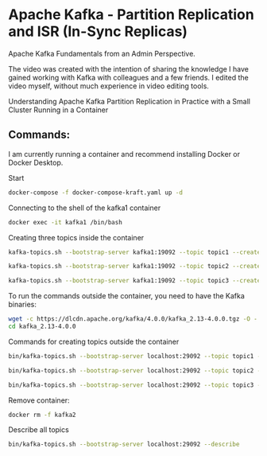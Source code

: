 # Apache Kafka - Partition Replication and ISR (In-Sync Replicas)

Apache Kafka Fundamentals from an Admin Perspective.

The video was created with the intention of sharing the knowledge I have gained working with Kafka with colleagues and a few friends.
I edited the video myself, without much experience in video editing tools.

Understanding Apache Kafka Partition Replication in Practice with a Small Cluster Running in a Container

## Commands:
I am currently running a container and recommend installing Docker or Docker Desktop.

Start 
```bash
docker-compose -f docker-compose-kraft.yaml up -d
```

Connecting to the shell of the kafka1 container
```bash
docker exec -it kafka1 /bin/bash
```

Creating three topics inside the container
```bash
kafka-topics.sh --bootstrap-server kafka1:19092 --topic topic1 --create --partitions 3 --replication-factor 1

kafka-topics.sh --bootstrap-server kafka1:19092 --topic topic2 --create --partitions 3 --replication-factor 2

kafka-topics.sh --bootstrap-server kafka1:19092 --topic topic3 --create --partitions 3 --replication-factor 3
```
To run the commands outside the container, you need to have the Kafka binaries:

```bash
wget -c https://dlcdn.apache.org/kafka/4.0.0/kafka_2.13-4.0.0.tgz -O - | tar -xz
cd kafka_2.13-4.0.0
```

Commands for creating topics outside the container
```bash
bin/kafka-topics.sh --bootstrap-server localhost:29092 --topic topic1 --create --partitions 3 --replication-factor 1

bin/kafka-topics.sh --bootstrap-server localhost:29092 --topic topic2 --create --partitions 3 --replication-factor 2

bin/kafka-topics.sh --bootstrap-server localhost:29092 --topic topic3 --create --partitions 3 --replication-factor 3
```

Remove container:

```bash
docker rm -f kafka2
```

Describe all topics
```bash
bin/kafka-topics.sh --bootstrap-server localhost:29092 --describe
```